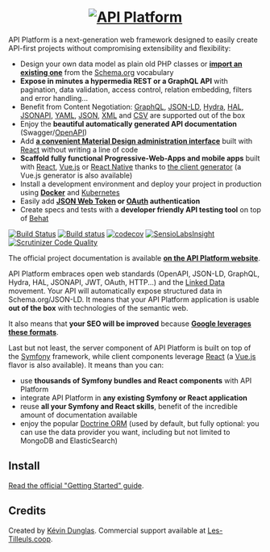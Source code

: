 <h1 align="center"><a href="https://api-platform.com"><img src="https://api-platform.com/logo-250x250.png" alt="API Platform"></a></h1>

API Platform is a next-generation web framework designed to easily create API-first projects without compromising extensibility
and flexibility:

* Design your own data model as plain old PHP classes or [**import an existing one**](https://api-platform.com/docs/schema-generator)
  from the [Schema.org](https://schema.org/) vocabulary
* **Expose in minutes a hypermedia REST or a GraphQL API** with pagination, data validation, access control, relation embedding,
  filters and error handling...
* Benefit from Content Negotiation: [GraphQL](http://graphql.org), [JSON-LD](http://json-ld.org), [Hydra](http://hydra-cg.com),
  [HAL](http://stateless.co/hal_specification.html), [JSONAPI](https://jsonapi.org/), [YAML](http://yaml.org/), [JSON](http://www.json.org/), [XML](https://www.w3.org/XML/) and [CSV](https://www.ietf.org/rfc/rfc4180.txt) are supported out of the box
* Enjoy the **beautiful automatically generated API documentation** (Swagger/[OpenAPI](https://www.openapis.org/))
* Add [**a convenient Material Design administration interface**](https://api-platform.com/docs/admin) built with [React](https://reactjs.org/)
  without writing a line of code
* **Scaffold fully functional Progressive-Web-Apps and mobile apps** built with [React](https://api-platform.com/docs/client-generator/react), [Vue.js](https://api-platform.com/docs/client-generator/vuejs) or [React Native](https://api-platform.com/docs/client-generator/react-native) thanks to [the client
  generator](https://api-platform.com/docs/client-generator) (a Vue.js generator is also available)
* Install a development environment and deploy your project in production using **[Docker](https://api-platform.com/docs/distribution#using-the-official-distribution-recommended)** and [Kubernetes](https://api-platform.com/docs/deployment/kubernetes)
* Easily add **[JSON Web Token](https://api-platform.com/docs/core/jwt) or [OAuth](https://oauth.net/) authentication**
* Create specs and tests with a **developer friendly API testing tool** on top of [Behat](http://behat.org/)

[![Build Status](https://travis-ci.org/api-platform/core.svg?branch=master)](https://travis-ci.org/api-platform/core)
[![Build status](https://ci.appveyor.com/api/projects/status/grwuyprts3wdqx5l?svg=true)](https://ci.appveyor.com/project/dunglas/dunglasapibundle)
[![codecov](https://codecov.io/gh/api-platform/core/branch/master/graph/badge.svg)](https://codecov.io/gh/api-platform/core)
[![SensioLabsInsight](https://insight.sensiolabs.com/projects/92d78899-946c-4282-89a3-ac92344f9a93/mini.png)](https://insight.sensiolabs.com/projects/92d78899-946c-4282-89a3-ac92344f9a93)
[![Scrutinizer Code Quality](https://scrutinizer-ci.com/g/api-platform/core/badges/quality-score.png?b=master)](https://scrutinizer-ci.com/g/api-platform/core/?branch=master)

The official project documentation is available **[on the API Platform website](https://api-platform.com)**.

API Platform embraces open web standards (OpenAPI, JSON-LD, GraphQL, Hydra, HAL, JSONAPI, JWT, OAuth, HTTP...) and the [Linked Data](https://www.w3.org/standards/semanticweb/data)
movement. Your API will automatically expose structured data in Schema.org/JSON-LD.
It means that your API Platform application is usable **out of the box** with technologies of the semantic web.

It also means that **your SEO will be improved** because **[Google leverages these formats](https://developers.google.com/search/docs/guides/intro-structured-data)**.

Last but not least, the server component of API Platform is built on top of the [Symfony](https://symfony.com) framework,
while client components leverage [React](https://reactjs.org/) (a [Vue.js](https://vuejs.org/) flavor is also available).
It means than you can:

* use **thousands of Symfony bundles and React components** with API Platform
* integrate API Platform in **any existing Symfony or React application**
* reuse **all your Symfony and React skills**, benefit of the incredible amount of documentation available
* enjoy the popular [Doctrine ORM](http://www.doctrine-project.org/projects/orm.html) (used by default, but fully optional:
  you can use the data provider you want, including but not limited to MongoDB and ElasticSearch)

Install
-------

[Read the official "Getting Started" guide](https://api-platform.com/docs/distribution).

Credits
-------

Created by [Kévin Dunglas](https://dunglas.fr). Commercial support available at [Les-Tilleuls.coop](https://les-tilleuls.coop).